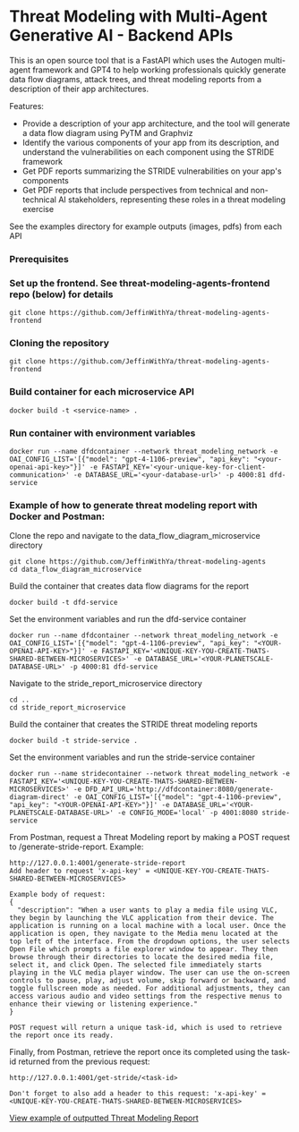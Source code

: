 # Threat Modeling with Multi-Agent Generative AI - Backend APIs

This is an open source tool that is a FastAPI which uses the Autogen multi-agent framework and GPT4 to help working professionals quickly generate data flow diagrams, attack trees, and threat modeling reports from a description of their app architectures.

Features:

- Provide a description of your app architecture, and the tool will generate a data flow diagram using PyTM and Graphviz
- Identify the various components of your app from its description, and understand the vulnerabilities on each component using the STRIDE framework
- Get PDF reports summarizing the STRIDE vulnerabilities on your app's components
- Get PDF reports that include perspectives from technical and non-technical AI stakeholders, representing these roles in a threat modeling exercise

See the examples directory for example outputs (images, pdfs) from each API

### Prerequisites

### Set up the frontend. See threat-modeling-agents-frontend repo (below) for details

```shell
git clone https://github.com/JeffinWithYa/threat-modeling-agents-frontend
```

### Cloning the repository

```shell
git clone https://github.com/JeffinWithYa/threat-modeling-agents-frontend
```

### Build container for each microservice API

```shell
docker build -t <service-name> .
```

### Run container with environment variables

```shell
docker run --name dfdcontainer --network threat_modeling_network -e OAI_CONFIG_LIST='[{"model": "gpt-4-1106-preview", "api_key": "<your-openai-api-key>"}]' -e FASTAPI_KEY='<your-unique-key-for-client-communication>' -e DATABASE_URL='<your-database-url>' -p 4000:81 dfd-service
```

### Example of how to generate threat modeling report with Docker and Postman:
Clone the repo and navigate to the data_flow_diagram_microservice directory
```
git clone https://github.com/JeffinWithYa/threat-modeling-agents
cd data_flow_diagram_microservice
```
Build the container that creates data flow diagrams for the report
```
docker build -t dfd-service
```
Set the environment variables and run the dfd-service container
```
docker run --name dfdcontainer --network threat_modeling_network -e OAI_CONFIG_LIST='[{"model": "gpt-4-1106-preview", "api_key": "<YOUR-OPENAI-API-KEY>"}]' -e FASTAPI_KEY='<UNIQUE-KEY-YOU-CREATE-THATS-SHARED-BETWEEN-MICROSERVICES>' -e DATABASE_URL='<YOUR-PLANETSCALE-DATABASE-URL>' -p 4000:81 dfd-service
```
Navigate to the stride_report_microservice directory
```
cd ..
cd stride_report_microservice
```
Build the container that creates the STRIDE threat modeling reports
```
docker build -t stride-service .
```
Set the environment variables and run the stride-service container
```
docker run --name stridecontainer --network threat_modeling_network -e FASTAPI_KEY='<UNIQUE-KEY-YOU-CREATE-THATS-SHARED-BETWEEN-MICROSERVICES>' -e DFD_API_URL='http://dfdcontainer:8080/generate-diagram-direct' -e OAI_CONFIG_LIST='[{"model": "gpt-4-1106-preview", "api_key": "<YOUR-OPENAI-API-KEY>"}]' -e DATABASE_URL='<YOUR-PLANETSCALE-DATABASE-URL>' -e CONFIG_MODE='local' -p 4001:8080 stride-service
```
From Postman, request a Threat Modeling report by making a POST request to /generate-stride-report. Example:
```
http://127.0.0.1:4001/generate-stride-report
Add header to request 'x-api-key' = <UNIQUE-KEY-YOU-CREATE-THATS-SHARED-BETWEEN-MICROSERVICES>

Example body of request:
{
  "description": "When a user wants to play a media file using VLC, they begin by launching the VLC application from their device. The application is running on a local machine with a local user. Once the application is open, they navigate to the Media menu located at the top left of the interface. From the dropdown options, the user selects Open File which prompts a file explorer window to appear. They then browse through their directories to locate the desired media file, select it, and click Open. The selected file immediately starts playing in the VLC media player window. The user can use the on-screen controls to pause, play, adjust volume, skip forward or backward, and toggle fullscreen mode as needed. For additional adjustments, they can access various audio and video settings from the respective menus to enhance their viewing or listening experience."
}

POST request will return a unique task-id, which is used to retrieve the report once its ready.
```
Finally, from Postman, retrieve the report once its completed using the task-id returned from the previous request:
```
http://127.0.0.1:4001/get-stride/<task-id>

Don't forget to also add a header to this request: 'x-api-key' = <UNIQUE-KEY-YOU-CREATE-THATS-SHARED-BETWEEN-MICROSERVICES>

```

[View example of outputted Threat Modeling Report](https://github.com/JeffinWithYa/threat-modeling-agents/blob/main/examples/stride_report_api/stride_report_flask_blog.pdf)





